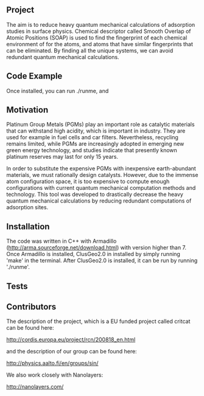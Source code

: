 ## Project

The aim is to reduce heavy quantum mechanical calculations of adsorption studies in surface physics. Chemical descriptor called Smooth Overlap of Atomic Positions (SOAP) is used to find the fingerprint of each chemical environment of for the atoms, and atoms that have similar fingerprints that can be eliminated. By finding all the unique systems, we can avoid redundant quantum mechanical calculations.

## Code Example

Once installed, you can run ./runme, and 


## Motivation
Platinum Group Metals (PGMs) play an important role as catalytic materials
that can withstand high acidity, which is important in industry. They
are used for example in fuel cells and car filters.
Nevertheless,  recycling remains limited, while PGMs are increasingly adopted in emerging
new green energy technology, and studies indicate that presently known platinum reserves may last for only
15 years.

In order to substitute the expensive PGMs with inexpensive earth-abundant materials, we must rationally design
catalysts. However, due to the immense atom configuration space, it is too expensive to compute enough configurations
with current quantum mechanical computation methods and technology. This tool was developed to drastically decrease the
heavy quantum mechanical calculations by reducing redundant computations of adsorption sites.

## Installation

The code was written in C++ with Armadillo (http://arma.sourceforge.net/download.html) with version higher than 7. Once Armadillo 
is installed, ClusGeo2.0 in installed by simply running 'make' in the terminal. After ClusGeo2.0 is installed, it can be run by running './runme'.

## Tests


## Contributors
The description of the project, which is a EU funded project called critcat can be found here:

http://cordis.europa.eu/project/rcn/200818_en.html

and the description of our group can be found here:

http://physics.aalto.fi/en/groups/sin/

We also work closely with Nanolayers:

http://nanolayers.com/
